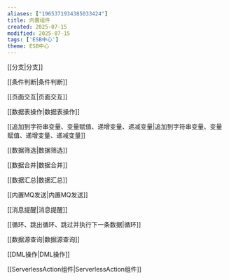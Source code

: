 ```yaml
---
aliases: ["1965371934385033424"]
title: 内置组件
created: 2025-07-15
modified: 2025-07-15
tags: ['ESB中心']
theme: ESB中心
---
```


[[分支|分支]]

[[条件判断|条件判断]]

[[页面交互|页面交互]]

[[数据表操作|数据表操作]]

[[追加到字符串变量、变量赋值、递增变量、递减变量|追加到字符串变量、变量赋值、递增变量、递减变量]]

[[数据筛选|数据筛选]]

[[数据合并|数据合并]]

[[数据汇总|数据汇总]]

[[内置MQ发送|内置MQ发送]]

[[消息提醒|消息提醒]]

[[循环、跳出循环、跳过并执行下一条数据|循环]]

[[数据源查询|数据源查询]]

[[DML操作|DML操作]]

[[ServerlessAction组件|ServerlessAction组件]]